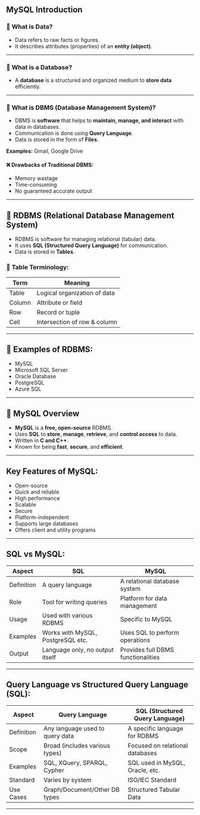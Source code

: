 

##  **MySQL Introduction**


### 🔹 **What is Data?**

* Data refers to raw facts or figures.
* It describes attributes (properties) of an **entity (object)**.

---

### 🔹 **What is a Database?**

* A **database** is a structured and organized medium to **store data** efficiently.

---

### 🔹 **What is DBMS (Database Management System)?**

* DBMS is **software** that helps to **maintain, manage, and interact** with data in databases.
* Communication is done using **Query Language**.
* Data is stored in the form of **Files**.

**Examples:** Gmail, Google Drive

#### ❌ Drawbacks of Traditional DBMS:

* Memory wastage
* Time-consuming
* No guaranteed accurate output

---

## 🔸 **RDBMS (Relational Database Management System)**

* RDBMS is software for managing relational (tabular) data.
* It uses **SQL (Structured Query Language)** for communication.
* Data is stored in **Tables**.

### 🔹 **Table Terminology:**

| Term   | Meaning                      |
| ------ | ---------------------------- |
| Table  | Logical organization of data |
| Column | Attribute or field           |
| Row    | Record or tuple              |
| Cell   | Intersection of row & column |

---

## 🔹 **Examples of RDBMS:**

* MySQL
* Microsoft SQL Server
* Oracle Database
* PostgreSQL
* Azure SQL

---

## 🔸 **MySQL Overview**

* **MySQL** is a **free, open-source** RDBMS.
* Uses **SQL** to **store**, **manage**, **retrieve**, and **control access** to data.
* Written in **C and C++**.
* Known for being **fast**, **secure**, and **efficient**.

---

##  **Key Features of MySQL:**

* Open-source
* Quick and reliable
* High performance
* Scalable
* Secure
* Platform-independent
* Supports large databases
* Offers client and utility programs

---

##  **SQL vs MySQL:**

| Aspect     | SQL                               | MySQL                              |
| ---------- | --------------------------------- | ---------------------------------- |
| Definition | A query language                  | A relational database system       |
| Role       | Tool for writing queries          | Platform for data management       |
| Usage      | Used with various RDBMS           | Specific to MySQL                  |
| Examples   | Works with MySQL, PostgreSQL etc. | Uses SQL to perform operations     |
| Output     | Language only, no output itself   | Provides full DBMS functionalities |

---

##  **Query Language vs Structured Query Language (SQL):**

| Aspect     | Query Language                  | SQL (Structured Query Language) |
| ---------- | ------------------------------- | ------------------------------- |
| Definition | Any language used to query data | A specific language for RDBMS   |
| Scope      | Broad (includes various types)  | Focused on relational databases |
| Examples   | SQL, XQuery, SPARQL, Cypher     | SQL used in MySQL, Oracle, etc. |
| Standard   | Varies by system                | ISO/IEC Standard                |
| Use Cases  | Graph/Document/Other DB types   | Structured Tabular Data         |

---

